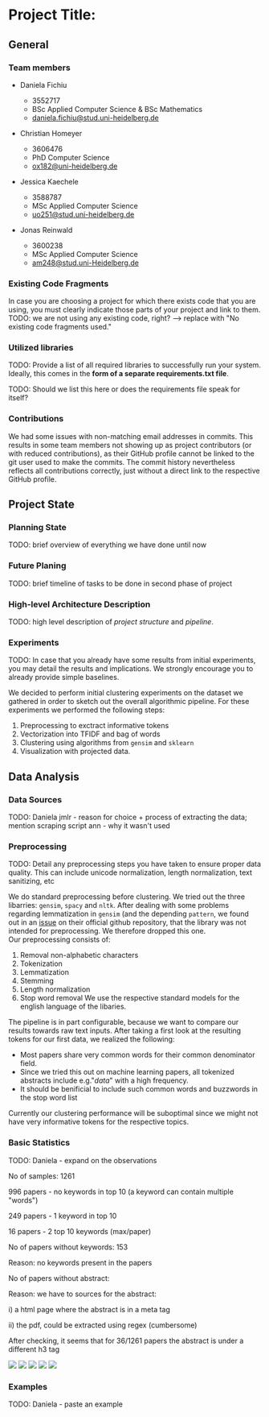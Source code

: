 # Project Title:

## General

### Team members

* Daniela Fichiu
  * 3552717
  * BSc Applied Computer Science & BSc Mathematics
  * daniela.fichiu@stud.uni-heidelberg.de

* Christian Homeyer
  * 3606476
  * PhD Computer Science
  * ox182@uni-heidelberg.de

* Jessica Kaechele
  * 3588787
  * MSc Applied Computer Science
  * uo251@stud.uni-heidelberg.de

* Jonas Reinwald
  * 3600238
  * MSc Applied Computer Science
  * am248@stud.uni-Heidelberg.de


### Existing Code Fragments
In case you are choosing a project for which there exists code that you are using, you must clearly indicate those parts of your project and link to them.
TODO: we are not using any existing code, right? --> replace with "No existing code fragments used." 

### Utilized libraries
TODO: Provide a list of all required libraries to successfully run your system. Ideally, this comes in the __form of a separate requirements.txt file__.

TODO: Should we list this here or does the requirements file speak for itself?

### Contributions
We had some issues with non-matching email addresses in commits. This results in some team members not showing up as project contributors (or with reduced contributions), as their GitHub profile cannot be linked to the git user used to make the commits. The commit history nevertheless reflects all contributions correctly, just without a direct link to the respective GitHub profile.

## Project State

### Planning State
TODO: brief overview of everything we have done until now

### Future Planing
TODO: brief timeline of tasks to be done in second phase of project

### High-level Architecture Description
TODO: high level description of _project structure_ and _pipeline_.

### Experiments
TODO: In case that you already have some results from initial experiments, you may detail the results and implications. We strongly encourage you to already provide simple baselines.

We decided to perform initial clustering experiments on the dataset we gathered in order to sketch out the overall algorithmic pipeline. For these experiments we performed the following steps:
1. Preprocessing to exctract informative tokens
2. Vectorization into TFIDF and bag of words
3. Clustering using algorithms from ```gensim``` and ```sklearn```
4. Visualization with projected data.

## Data Analysis

### Data Sources
TODO: Daniela 
jmlr - reason for choice + process of extracting the data; mention scraping script
ann - why it wasn't used

### Preprocessing
TODO: Detail any preprocessing steps you have taken to ensure proper data quality. This can include unicode normalization, length normalization, text sanitizing, etc

We do standard preprocessing before clustering. We tried out the three libarries: ```gensim```, ```spacy``` 
and ```nltk```. After dealing with some problems regarding lemmatization in ```gensim``` (and the depending 
```pattern```, we found out in an [issue](https://github.com/RaRe-Technologies/gensim/issues/2716) on their official github repository, 
that the library was not intended for preprocessing. We therefore dropped this one.  
Our preprocessing consists of:
1. Removal non-alphabetic characters
2. Tokenization
3. Lemmatization
4. Stemming
5. Length normalization
6. Stop word removal
We use the respective standard models for the english language of the libaries.

The pipeline is in part configurable, because we want to compare our results towards raw text inputs. 
After taking a first look at the resulting tokens for our first data, we realized the following:
- Most papers share very common words for their common denominator field. 
- Since we tried this out on  machine learning papers, all tokenized abstracts include e.g."_data_" with a high frequency. 
- It should be benificial to include such common words and buzzwords in the stop word list

Currently our clustering performance will be suboptimal since we might not have very informative tokens for the respective topics.

### Basic Statistics
TODO: Daniela - expand on the observations

No of samples: 1261

996 papers - no keywords in top 10 (a keyword can contain multiple "words")

249 papers - 1 keyword in top 10

16 papers - 2 top 10 keywords (max/paper)

No of papers without keywords: 153

 Reason: no keywords present in the papers
 
No of papers without abstract: 

 Reason: we have to sources for the abstract: 
 
  i) a html page where the abstract is in a meta tag
  
  ii) the pdf, could be extracted using regex (cumbersome)
  
 After checking, it seems that for 36/1261 papers the abstract is under a different h3 tag

![](images/keywords.png)
![](images/abstract_words.png)
![](images/top_keywords.png)
![](images/top_keywords_wordcloud.png)
![](images/distribution_top_keywords.png)


### Examples
TODO: Daniela - paste an example 

